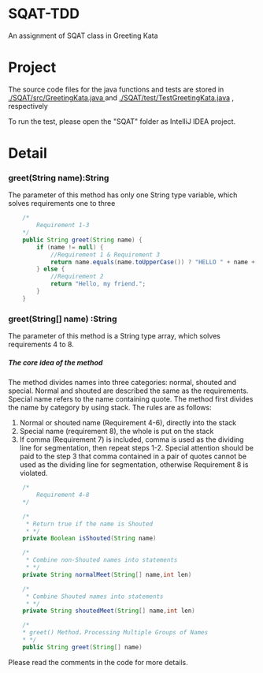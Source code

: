 # SQAT-TDD

An assignment of SQAT class in Greeting Kata

# Project

The source code files for the java functions and tests are stored in [./SQAT/src/GreetingKata.java ](https://github.com/Kevin-Beta/SQAT-TDD/blob/main/SQAT/src/Greetingkata.java) and [./SQAT/test/TestGreetingKata.java](https://github.com/Kevin-Beta/SQAT-TDD/blob/main/SQAT/test/TestGreetingkata.java) , respectively

To run the test, please open the "SQAT" folder as IntelliJ IDEA project.

# Detail

###  greet(String name):String

The parameter of this method has only one String type variable, which solves requirements one to three

```java
	/*
        Requirement 1-3
    */
    public String greet(String name) {
        if (name != null) {
            //Requirement 1 & Requirement 3
            return name.equals(name.toUpperCase()) ? "HELLO " + name + "!" : "Hello, " + name + ".";
        } else {
            //Requirement 2
            return "Hello, my friend.";
        }
    }
```

### greet(String[] name) :String

The parameter of this method is a String type array, which solves requirements 4 to 8.

##### The core idea of the method

The method divides names into three categories: normal, shouted and special. Normal and shouted are described the same as the requirements. Special name refers to the name containing quote. The method first divides the name by category by using stack. The rules are as follows:
1. Normal or shouted name (Requirement 4-6), directly into the stack
2. Special name (requirement 8), the whole is put on the stack
3. If comma (Requirement 7) is included, comma is used as the dividing line for segmentation, then repeat steps 1-2. 
Special attention should be paid to the step 3 that comma contained in a pair of quotes cannot be used as the dividing line for segmentation, otherwise Requirement 8 is violated.

```java
	/*
        Requirement 4-8
    */

    /*
     * Return true if the name is Shouted
     * */
    private Boolean isShouted(String name)

    /*
     * Combine non-Shouted names into statements
     * */
    private String normalMeet(String[] name,int len)

    /*
     * Combine Shouted names into statements
     * */
    private String shoutedMeet(String[] name,int len)

    /*
    * greet() Method，Processing Multiple Groups of Names
    * */
    public String greet(String[] name)
```

Please read the comments in the code for more details.